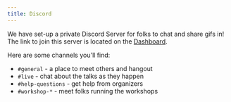 ```yaml
---
title: Discord
---
```

We have set-up a private Discord Server for folks to chat and share gifs in! The link to join this server is located on the [Dashboard](/home/dashboard).

Here are some channels you'll find:

- `#general` - a place to meet others and hangout
- `#live` - chat about the talks as they happen
- `#help-questions` - get help from organizers
- `#workshop-*` - meet folks running the workshops